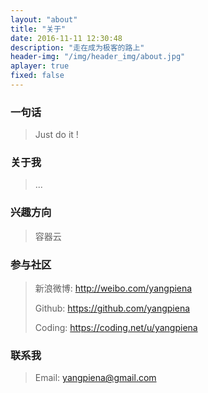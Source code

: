 ```yaml
---
layout: "about"
title: "关于"
date: 2016-11-11 12:30:48
description: "走在成为极客的路上"
header-img: "/img/header_img/about.jpg"
aplayer: true
fixed: false
---
```


### 一句话

>Just do it !

### 关于我

>...

### 兴趣方向

> 容器云

### 参与社区

 > 新浪微博: http://weibo.com/yangpiena
 >
 > Github: https://github.com/yangpiena
 >
 > Coding: https://coding.net/u/yangpiena

### 联系我

>Email: yangpiena@gmail.com


